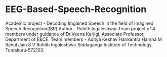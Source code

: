 # EEG-Based-Speech-Recognition
Academic project - Decoding Imgained Speech in the field of Imagined Speech Recognition(ISR)
Author - Rohith Ingaleshwar
Team project of 4 members under guidance of Dr.Veena Karjigi, Associate Professor, Department of E&CE.
Team members - Aditya Keshav Harikantra
Harsha M
Rahul Jain S V
Rohith Ingaleshwar
Siddaganga Institute of Technology, Tumakuru-572103.
